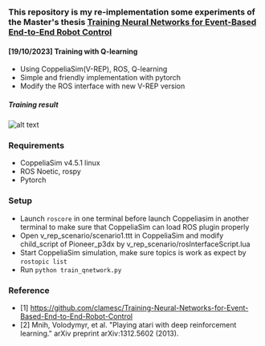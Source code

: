 ### This repository is my re-implementation some experiments of the Master's thesis [Training Neural Networks for Event-Based End-to-End Robot Control](https://github.com/clamesc/Training-Neural-Networks-for-Event-Based-End-to-End-Robot-Control)

#### [19/10/2023] Training with Q-learning
* Using CoppeliaSim(V-REP), ROS, Q-learning
* Simple and friendly implementation with pytorch
* Modify the ROS interface with new V-REP version

##### Training result
![alt text](https://github.com/phuongboi/land-following-with-reinforcement-learning/blob/main/figures/recording_2023_10_19-06_46-39.gif)  

### Requirements
* CoppeliaSim v4.5.1 linux
* ROS Noetic, rospy
* Pytorch

### Setup
* Launch `roscore` in one terminal before launch Coppeliasim in another terminal to make sure that CoppeliaSim can load ROS plugin properly
* Open v_rep_scenario/scenario1.ttt in CoppeliaSim and modify child_script of Pioneer_p3dx by v_rep_scenario/rosInterfaceScript.lua
* Start CoppeliaSim simulation, make sure topics is work as expect by `rostopic list`
* Run `python train_qnetwork.py`

### Reference
* [1] https://github.com/clamesc/Training-Neural-Networks-for-Event-Based-End-to-End-Robot-Control
* [2] Mnih, Volodymyr, et al. "Playing atari with deep reinforcement learning." arXiv preprint arXiv:1312.5602 (2013).
